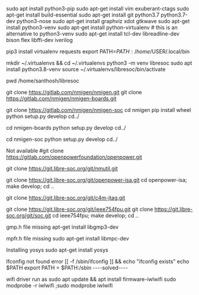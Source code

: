 sudo apt install python3-pip
sudo apt-get install vim exuberant-ctags
sudo apt-get install build-essential
sudo apt-get install git python3.7 python3.7-dev python3-nose
sudo apt-get install graphviz xdot gtkwave
sudo apt-get install python3-venv
sudo apt-get install python-virtualenv # this is an alternative to python3-venv
sudo apt-get install tcl-dev libreadline-dev bison flex libffi-dev iverilog


pip3 install virtualenv requests
export PATH=$PATH:/home/$USER/.local/bin

mkdir ~/.virtualenvs && cd ~/.virtualenvs
python3 -m venv libresoc
sudo apt install python3.8-venv
source ~/.virtualenvs/libresoc/bin/activate

pwd
/home/santhosh/libresoc

git clone https://gitlab.com/nmigen/nmigen.git
git clone https://gitlab.com/nmigen/nmigen-boards.git

git clone https://gitlab.com/nmigen/nmigen-soc
cd nmigen
pip install wheel
python setup.py develop
cd../

cd nmigen-boards
python setup.py develop
cd../

cd nmigen-soc
python setup.py develop
cd../

Not available
#git clone https://gitlab.com/openpowerfoundation/openpower.git


git clone https://git.libre-soc.org/git/nmutil.git

git clone https://git.libre-soc.org/git/openpower-isa.git
cd openpower-isa; make develop; cd ..

git clone https://git.libre-soc.org/git/c4m-jtag.git

git clone https://git.libre-soc.org/git/ieee754fpu.git
git clone https://git.libre-soc.org/git/soc.git
cd ieee754fpu; make develop; cd ..

gmp.h file missing
apt-get install  libgmp3-dev

mpfr.h file missing
sudo apt-get install libmpc-dev 

Installing yosys
sudo apt-get install yosys


Ifconfig not found error
[[ -f /sbin/ifconfig ]] && echo "ifconfig exists"
echo $PATH
export PATH = $PATH:/sbin
----solved----

wifi driver run as sudo
apt update && apt install firmware-iwlwifi
sudo modprobe -r iwlwifi ;sudo modprobe iwlwifi






